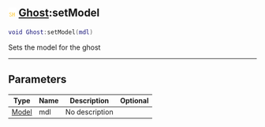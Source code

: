 ## ![shared](../../.gitbook/assets/shared.png) [Ghost](ghost):setModel

```lua
void Ghost:setModel(mdl)
```

Sets the model for the ghost

------
## Parameters

| Type   | Name | Description | Optional |
| ------ | ---- | ----------- | -------: |
| [Model](model) | mdl | No description |  |

